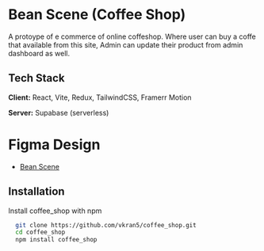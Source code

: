 
# Bean Scene (Coffee Shop)
A protoype of e commerce of online coffeshop. Where user can buy a coffe that available from this site, Admin can update their product from admin dashboard as well.


## Tech Stack

**Client:** React, Vite, Redux, TailwindCSS, Framerr Motion

**Server:** Supabase (serverless)


# Figma Design

 - [Bean Scene](https://www.figma.com/community/file/1201418433329014860)
 


## Installation

Install coffee_shop with npm

```bash
  git clone https://github.com/vkran5/coffee_shop.git
  cd coffee_shop
  npm install coffee_shop
```
    